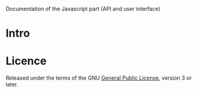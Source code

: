 Documentation of the Javascript part (API and user interface)

# Intro

# Licence

Released under the terms of the GNU [General Public License](https://www.gnu.org/licenses/gpl-3.0.en.html), version 3 or later.